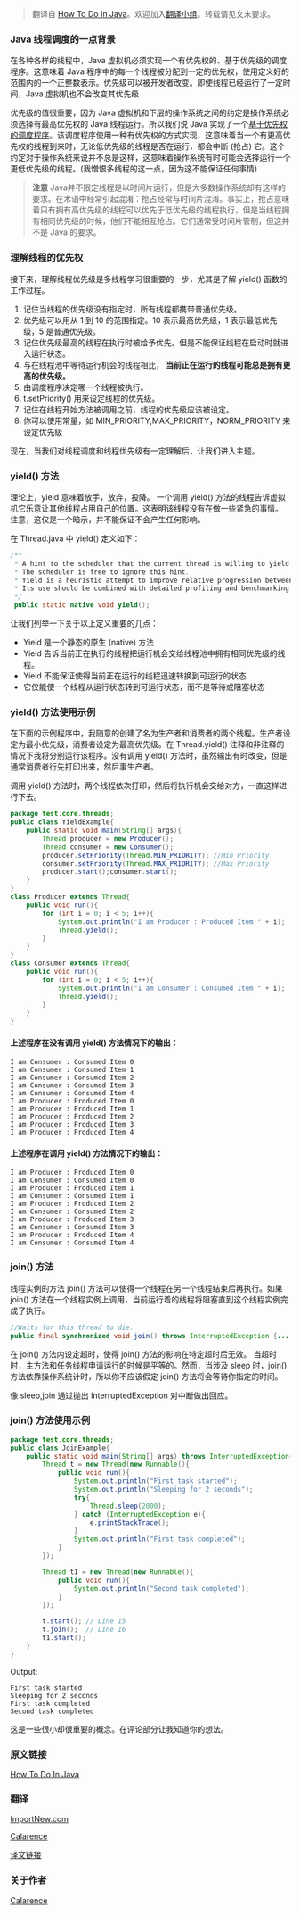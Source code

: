 >翻译自 [How To Do In Java](http://howtodoinjava.com/2014/06/03/difference-between-yield-and-join-in-threads-in-java/)。欢迎加入[翻译小组](http://group.jobbole.com/category/feedback/trans-team/)。转载请见文末要求。

### Java 线程调度的一点背景

在各种各样的线程中，Java 虚拟机必须实现一个有优先权的、基于优先级的调度程序。这意味着 Java 程序中的每一个线程被分配到一定的优先权，使用定义好的范围内的一个正整数表示。优先级可以被开发者改变。即使线程已经运行了一定时间，Java 虚拟机也不会改变其优先级

优先级的值很重要，因为 Java 虚拟机和下层的操作系统之间的约定是操作系统必须选择有最高优先权的 Java 线程运行。所以我们说 Java 实现了一个[基于优先权的调度程序](http://en.wikipedia.org/wiki/Fixed-priority_pre-emptive_scheduling)。该调度程序使用一种有优先权的方式实现，这意味着当一个有更高优先权的线程到来时，无论低优先级的线程是否在运行，都会中断 (抢占) 它。这个约定对于操作系统来说并不总是这样，这意味着操作系统有时可能会选择运行一个更低优先级的线程。(我憎恨多线程的这一点，因为这不能保证任何事情)

> **注意**
>Java并不限定线程是以时间片运行，但是大多数操作系统却有这样的要求。在术语中经常引起混淆：抢占经常与时间片混淆。事实上，抢占意味着只有拥有高优先级的线程可以优先于低优先级的线程执行，但是当线程拥有相同优先级的时候，他们不能相互抢占。它们通常受时间片管制，但这并不是 Java 的要求。

### **理解线程的优先权**

接下来，理解线程优先级是多线程学习很重要的一步，尤其是了解 yield() 函数的工作过程。

1.  记住当线程的优先级没有指定时，所有线程都携带普通优先级。
2.  优先级可以用从 1 到 10 的范围指定。10 表示最高优先级，1 表示最低优先级，5 是普通优先级。
3.  记住优先级最高的线程在执行时被给予优先。但是不能保证线程在启动时就进入运行状态。
4.  与在线程池中等待运行机会的线程相比， **当前正在运行的线程可能总是拥有更高的优先级。**
5.  由调度程序决定哪一个线程被执行。
6.  t.setPriority() 用来设定线程的优先级。
7.  记住在线程开始方法被调用之前，线程的优先级应该被设定。
8.  你可以使用常量，如 MIN_PRIORITY,MAX_PRIORITY，NORM_PRIORITY 来设定优先级

现在，当我们对线程调度和线程优先级有一定理解后，让我们进入主题。

### **yield() 方法**

理论上，yield 意味着放手，放弃，投降。
一个调用 yield() 方法的线程告诉虚拟机它乐意让其他线程占用自己的位置。这表明该线程没有在做一些紧急的事情。
注意，这仅是一个暗示，并不能保证不会产生任何影响。

在 Thread.java 中 yield() 定义如下：

```java
/**
 * A hint to the scheduler that the current thread is willing to yield its current use of a processor.
 * The scheduler is free to ignore this hint.
 * Yield is a heuristic attempt to improve relative progression between threads that would otherwise over-utilize a CPU.
 * Its use should be combined with detailed profiling and benchmarking to ensure that it actually has the desired effect.
 */
 public static native void yield();
```

让我们列举一下关于以上定义重要的几点：

*   Yield 是一个静态的原生 (native) 方法
*   Yield 告诉当前正在执行的线程把运行机会交给线程池中拥有相同优先级的线程。
*   Yield 不能保证使得当前正在运行的线程迅速转换到可运行的状态
*   它仅能使一个线程从运行状态转到可运行状态，而不是等待或阻塞状态

### **yield() 方法使用示例**

在下面的示例程序中，我随意的创建了名为生产者和消费者的两个线程。生产者设定为最小优先级，消费者设定为最高优先级。在 Thread.yield() 注释和非注释的情况下我将分别运行该程序。没有调用 yield() 方法时，虽然输出有时改变，但是通常消费者行先打印出来，然后事生产者。

调用 yield() 方法时，两个线程依次打印，然后将执行机会交给对方，一直这样进行下去。

```java
package test.core.threads; 
public class YieldExample{
    public static void main(String[] args){
        Thread producer = new Producer();
        Thread consumer = new Consumer();
        producer.setPriority(Thread.MIN_PRIORITY); //Min Priority
        consumer.setPriority(Thread.MAX_PRIORITY); //Max Priority 
        producer.start();consumer.start();
    }
} 
class Producer extends Thread{
    public void run(){
        for (int i = 0; i < 5; i++){
            System.out.println("I am Producer : Produced Item " + i);
            Thread.yield();
        }
    }
} 
class Consumer extends Thread{
    public void run(){
        for (int i = 0; i < 5; i++){
            System.out.println("I am Consumer : Consumed Item " + i);
            Thread.yield();
        }
    }
}
```

#### **上述程序在没有调用 yield() 方法情况下的输出：**

```
I am Consumer : Consumed Item 0
I am Consumer : Consumed Item 1
I am Consumer : Consumed Item 2
I am Consumer : Consumed Item 3
I am Consumer : Consumed Item 4
I am Producer : Produced Item 0
I am Producer : Produced Item 1
I am Producer : Produced Item 2
I am Producer : Produced Item 3
I am Producer : Produced Item 4
```

#### **上述程序在调用 yield() 方法情况下的输出：**

```
I am Producer : Produced Item 0
I am Consumer : Consumed Item 0
I am Producer : Produced Item 1
I am Consumer : Consumed Item 1
I am Producer : Produced Item 2
I am Consumer : Consumed Item 2
I am Producer : Produced Item 3
I am Consumer : Consumed Item 3
I am Producer : Produced Item 4
I am Consumer : Consumed Item 4
```

### **join() 方法**

线程实例的方法 join() 方法可以使得一个线程在另一个线程结束后再执行。如果 join() 方法在一个线程实例上调用，当前运行着的线程将阻塞直到这个线程实例完成了执行。

```java
//Waits for this thread to die. 
public final synchronized void join() throws InterruptedException {... wait();}
````

在 join() 方法内设定超时，使得 join() 方法的影响在特定超时后无效。
当超时时，主方法和任务线程申请运行的时候是平等的。然而，当涉及 sleep 时，join() 方法依靠操作系统计时，所以你不应该假定 join() 方法将会等待你指定的时间。

像 sleep,join 通过抛出 InterruptedException 对中断做出回应。

### **join() 方法使用示例**

```java
package test.core.threads; 
public class JoinExample{
    public static void main(String[] args) throws InterruptedException{
        Thread t = new Thread(new Runnable(){
            public void run(){
                System.out.println("First task started");
                System.out.println("Sleeping for 2 seconds");
                try{
                    Thread.sleep(2000);
                } catch (InterruptedException e){
                    e.printStackTrace();
                }
                System.out.println("First task completed");
            }
        });

        Thread t1 = new Thread(new Runnable(){
            public void run(){
                System.out.println("Second task completed");
            }
        });

        t.start(); // Line 15
        t.join();  // Line 16
        t1.start();
    }
} 
```
Output: 

```
First task started
Sleeping for 2 seconds
First task completed
Second task completed
```

这是一些很小却很重要的概念。在评论部分让我知道你的想法。

### 原文链接
[How To Do In Java](http://howtodoinjava.com/2014/06/03/difference-between-yield-and-join-in-threads-in-java/)

### 翻译
[ImportNew.com](http://www.importnew.com)

[Calarence](http://www.importnew.com/author/calarencce)

[译文链接](http://www.importnew.com/14958.html)


### 关于作者
[Calarence](http://www.importnew.com/author/calarencce)

